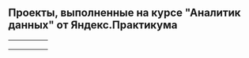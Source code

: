 ## Проекты, выполненные на курсе "Аналитик данных" от Яндекс.Практикума

|   |   |   |   |   |
|---|---|---|---|---|
|   |   |   |   |   |
|   |   |   |   |   |
|   |   |   |   |   |
